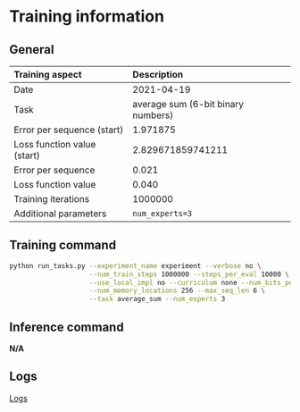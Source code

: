 # Training information

## General

|Training aspect | Description |
|:--|:--|
|Date| 2021-04-19|
|Task| average sum (6-bit binary numbers)|
|Error per sequence (start)| 1.971875 |
|Loss function value (start)| 2.829671859741211 |
|Error per sequence| 0.021 |
|Loss function value| 0.040 |
|Training iterations| 1000000 |
|Additional parameters| `num_experts=3` |

## Training command

```bash
python run_tasks.py --experiment_name experiment --verbose no \
                    --num_train_steps 1000000 --steps_per_eval 10000 \
                    --use_local_impl no --curriculum none --num_bits_per_vector 3 \
                    --num_memory_locations 256 --max_seq_len 6 \
                    --task average_sum --num_experts 3
```

## Inference command

**N/A**

## Logs

[Logs](./out.log)
